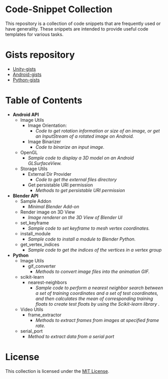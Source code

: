 <h1> Code-Snippet Collection</h1>
This repository is a collection of code snippets that are frequently used or have generality. These snippets are intended to provide useful code templates for various tasks.

# Gists repository
- [Unity-gists](https://github.com/t-34400/Unity-gists)
- [Android-gists](https://github.com/t-34400/Android-gists)
- [Python-gists](https://github.com/t-34400/Python-gists)

# Table of Contents
- **Android API**
    - Image Utils
        - Image Orientation:
            - *Code to get rotation information or size of an image, or get an InputStream of a rotated image on Android.*
        - Image Binarizer
            - *Code to binarize an input image.* 
    - OpenGL
        - *Sample code to display a 3D model on an Android GLSurfaceView.*
    - Storage Utils
        - External Dir Provider
            - *Code to get the external files directory*
        - Get persistable URI permission
            - *Methods to get persistable URI permission*
- **Blender API**
    - Sample Addon
        - *Minimal Blender Add-on*
    - Render image on 3D View
        - *Image renderer on the 3D View of Blender UI*
    - set_keyframe
        - *Sample code to set keyframe to mesh vertex coordinates.*
    - install_module
        - *Sample code to install a module to Blender Python.*
    - get_vertex_indices
        - *Sample code to get the indices of the vertices in a vertex group*
- **Python**
    - Image Utils
        - gif_converter
            - *Methods to convert image files into the animation GIF.*
    - scikit-learn
        - nearest-neighbors
            - *Sample code to perform a nearest neighbor search between a set of training coordinates and a set of test coordinates, and then calculates the mean of corresponding training floats to create test floats by using the Scikit-learn library .*
    - Video Utils
        - frame_extractor
            - *Methods to extract frames from images at specified frame rate.*
    - serial_port
        - *Method to extract data from a serial port*

# License
This collection is licensed under the [MIT License](./LICENSE).
